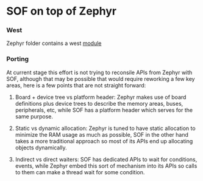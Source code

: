 # SOF on top of Zephyr

### West

Zephyr folder contains a west [module](https://docs.zephyrproject.org/latest/guides/modules.html)

### Porting

At current stage this effort is not trying to reconsile APIs from Zephyr with
SOF, although that may be possible that would require reworking a few key
areas, here is a few points that are not straight forward:

1. Board + device tree vs platform header: Zephyr makes use of board
   definitions plus device trees to describe the memory areas, buses,
   peripherals, etc, while SOF has a platform header which serves for the same
   purpose.

2. Static vs dynamic allocation: Zephyr is tuned to have static allocation to
   minimize the RAM usage as much as possible, SOF in the other hand takes a
   more traditional approach so most of its APIs end up allocating objects
   dynamically.

3. Indirect vs direct waiters: SOF has dedicated APIs to wait for conditions,
   events, while Zephyr embed this sort of mechanism into its APIs so calls to
   them can make a thread wait for some condition.
